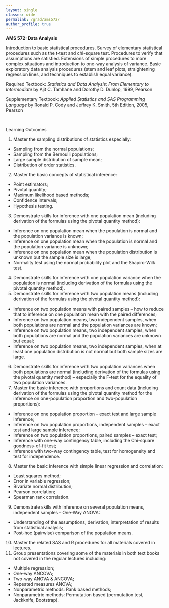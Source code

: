 ```yaml
---
layout: single
classes: wide
permalink: /grad/ams572/
author_profile: true
---
```


**AMS 572: Data Analysis**

Introduction to basic statistical procedures. Survey of elementary statistical procedures such as the t-test and chi-square test. Procedures to verify that assumptions are satisfied. Extensions of simple procedures to more complex situations and introduction to one-way analysis of variance. Basic exploratory data analysis procedures (stem and leaf plots, straightening regression lines, and techniques to establish equal variance). 

Required Textbook: *Statistics and Data Analysis: From Elementary to Intermediate* by Ajit C. Tamhane and Dorothy D. Dunlop, 1999, Pearson

Supplementary Textbook: *Applied Statistics and SAS Programming Language* by Ronald P. Cody and Jeffrey K. Smith, 5th Edition, 2005, Pearson
 
<br/>

Learning Outcomes

1. Master the sampling distributions of statistics especially:
  - Sampling from the normal populations;
  - Sampling from the Bernoulli populations;
  - Large sample distribution of sample mean;
  - Distribution of order statistics.
2. Master the basic concepts of statistical inference:
  - Point estimators;
  - Pivotal quantity;
  - Maximum likelihood based methods;
  - Confidence intervals;
  - Hypothesis testing.
3. Demonstrate skills for inference with one population mean (including derivation of the formulas using the pivotal quantity method):
  - Inference on one population mean when the population is normal and the population variance is known;
  - Inference on one population mean when the population is normal and the population variance is unknown;
  - Inference on one population mean when the population distribution is unknown but the sample size is large;
  - Normality test using the normal probability plot and the Shapiro-Wilk test.
4. Demonstrate skills for inference with one population variance when the population is normal (including derivation of the formulas using the pivotal quantity method).
5. Demonstrate skills for inference with two population means (including derivation of the formulas using the pivotal quantity method):
  - Inference on two population means with paired samples – how to reduce that to inference on one population mean with the paired differences;
  - Inference on two population means, two independent samples, when both populations are normal and the population variances are known;
  - Inference on two population means, two independent samples, when both populations are normal and the population variances are unknown but equal;
  - Inference on two population means, two independent samples, when at least one population distribution is not normal but both sample sizes are large.
6. Demonstrate skills for inference with two population variances when both populations are normal (including derivation of the formulas using the pivotal quantity method) – especially the F-test for the equality of two population variances.
7. Master the basic inference with proportions and count data (including derivation of the formulas using the pivotal quantity method for the inference on one-population proportion and two-population proportions):
  - Inference on one population proportion – exact test and large sample inference;
  - Inference on two population proportions, independent samples – exact test and large sample inference;
  - Inference on two population proportions, paired samples – exact test;
  - Inference with one-way contingency table, including the Chi-square goodness-of-fit test;
  - Inference with two-way contingency table, test for homogeneity and test for independence.
8. Master the basic inference with simple linear regression and correlation:
  - Least squares method;
  - Error in variable regression;
  - Bivariate normal distribution;
  - Pearson correlation;
  - Spearman rank correlation.
9. Demonstrate skills with inference on several population means, independent samples – One-Way ANOVA:
  - Understanding of the assumptions, derivation, interpretation of results from statistical analysis;
  - Post-hoc (pairwise) comparison of the population means.
10. Master the related SAS and R procedures for all materials covered in lectures.
11. Group presentations covering some of the materials in both text books not covered in the regular lectures including: 
  - Multiple regression;
  - One-way ANCOVA;
  - Two-way ANOVA & ANCOVA;
  - Repeated measures ANOVA;
  - Nonparametric methods: Rank based methods;
  - Nonparametric methods: Permutation based (permutation test, Jackknife, Bootstrap).

